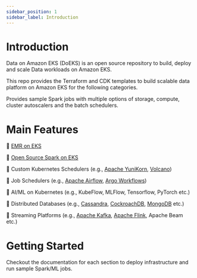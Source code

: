 ```yaml
---
sidebar_position: 1
sidebar_label: Introduction
---
```


# Introduction
Data on Amazon EKS (DoEKS) is an open source repository to build, deploy and scale Data workloads on Amazon EKS.

This repo provides the Terraform and CDK templates to build scalable data platform on Amazon EKS for the following categories.

Provides sample Spark jobs with multiple options of storage, compute, cluster autoscalers and the batch schedulers.

# Main Features

🚀 [EMR on EKS](https://docs.aws.amazon.com/emr/latest/EMR-on-EKS-DevelopmentGuide/emr-eks.html)

🚀 [Open Source Spark on EKS](https://spark.apache.org/docs/latest/running-on-kubernetes.html)

🚀 Custom Kubernetes Schedulers (e.g., [Apache YuniKorn](https://yunikorn.apache.org/), [Volcano](https://volcano.sh/en/))

🚀 Job Schedulers (e.g., [Apache Airflow](https://airflow.apache.org/), [Argo Workflows](https://argoproj.github.io/argo-workflows/))

🚀 AI/ML on Kubernetes (e.g., KubeFlow, MLFlow, Tensorflow, PyTorch etc.)

🚀 Distributed Databases (e.g., [Cassandra](https://cassandra.apache.org/_/blog/Cassandra-on-Kubernetes-A-Beginners-Guide.html), [CockroachDB](https://github.com/cockroachdb/cockroach-operator), [MongoDB](https://github.com/mongodb/mongodb-kubernetes-operator) etc.)

🚀 Streaming Platforms (e.g., [Apache Kafka](https://github.com/apache/kafka), [Apache Flink](https://github.com/apache/flink), Apache Beam etc.)

# Getting Started

Checkout the documentation for each section to deploy infrastructure and run sample Spark/ML jobs.
